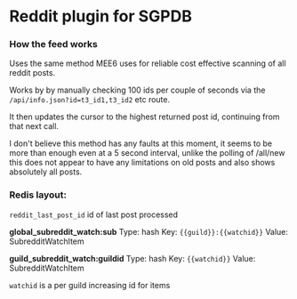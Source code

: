 # Reddit plugin for SGPDB

### How the feed works

Uses the same method MEE6 uses for reliable cost effective scanning of all reddit posts.

Works by by manually checking 100 ids per couple of seconds via the `/api/info.json?id=t3_id1,t3_id2` etc route.

It then updates the cursor to the highest returned post id, continuing from that next call.

I don't believe this method has any faults at this moment, it seems to be more than enough even at a 5 second interval, unlike the polling of /all/new this does not appear to have any limitations on old posts and also shows absolutely all posts.

### Redis layout:

`reddit_last_post_id` id of last post processed

**global_subreddit_watch:sub**
Type: hash
Key: `{{guild}}:{{watchid}}`
Value: SubredditWatchItem

**guild_subreddit_watch:guildid**
Type: hash
Key: `{{watchid}}`
Value: SubredditWatchItem

`watchid` is a per guild increasing id for items
